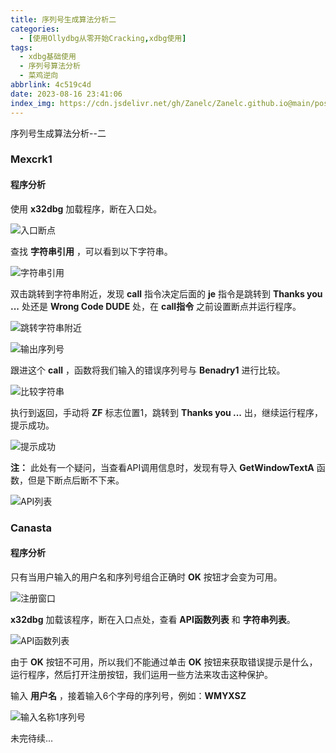 ```yaml
---
title: 序列号生成算法分析二
categories:
  - [使用Ollydbg从零开始Cracking,xdbg使用]
tags:
  - xdbg基础使用
  - 序列号算法分析
  - 菜鸡逆向
abbrlink: 4c519c4d
date: 2023-08-16 23:41:06
index_img: https://cdn.jsdelivr.net/gh/Zanelc/Zanelc.github.io@main/posts/4c519c4d/title.png
---
```


序列号生成算法分析--二
<!--more-->

### Mexcrk1

#### 程序分析

使用 **x32dbg** 加载程序，断在入口处。

![入口断点](E:\Zanelc_blog\source\_posts\序列号生成算法分析二\image-20230820231927259.png)

查找 **字符串引用** ，可以看到以下字符串。

![字符串引用](E:\Zanelc_blog\source\_posts\序列号生成算法分析二\image-20230820232037158.png)

双击跳转到字符串附近，发现 **call** 指令决定后面的 **je** 指令是跳转到 **Thanks you ...** 处还是 **Wrong Code DUDE** 处，在 **call指令** 之前设置断点并运行程序。

![跳转字符串附近](E:\Zanelc_blog\source\_posts\序列号生成算法分析二\image-20230820232133913.png)

![输出序列号](E:\Zanelc_blog\source\_posts\序列号生成算法分析二\image-20230820232413273.png)

跟进这个 **call** ，函数将我们输入的错误序列号与 **Benadry1** 进行比较。

![比较字符串](E:\Zanelc_blog\source\_posts\序列号生成算法分析二\image-20230820233554751.png)

执行到返回，手动将 **ZF** 标志位置1，跳转到 **Thanks you ...** 出，继续运行程序，提示成功。

![提示成功](E:\Zanelc_blog\source\_posts\序列号生成算法分析二\image-20230820233655627.png)

**注：** 此处有一个疑问，当查看API调用信息时，发现有导入 **GetWindowTextA** 函数，但是下断点后断不下来。

![API列表](E:\Zanelc_blog\source\_posts\序列号生成算法分析二\image-20230820234727709.png)

### Canasta

#### 程序分析

只有当用户输入的用户名和序列号组合正确时 **OK** 按钮才会变为可用。

![注册窗口](E:\Zanelc_blog\source\_posts\序列号生成算法分析二\image-20230821000433769.png)

**x32dbg** 加载该程序，断在入口点处，查看 **API函数列表** 和 **字符串列表**。

![API函数列表](E:\Zanelc_blog\source\_posts\序列号生成算法分析二\image-20230821000642732.png)

由于 **OK** 按钮不可用，所以我们不能通过单击 **OK** 按钮来获取错误提示是什么，运行程序，然后打开注册按钮，我们运用一些方法来攻击这种保护。

输入 **用户名** ，接着输入6个字母的序列号，例如：**WMYXSZ**

![输入名称1序列号](E:\Zanelc_blog\source\_posts\序列号生成算法分析二\image-20230821001002724.png)

未完待续...